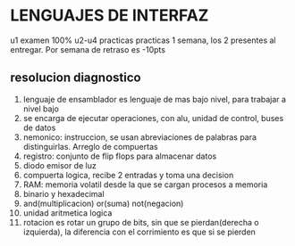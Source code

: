 # LENGUAJES DE INTERFAZ
u1 examen 100%
u2-u4 practicas
practicas 1 semana, los 2 presentes al entregar. Por semana de retraso es -10pts
## resolucion diagnostico
1. lenguaje de ensamblador es lenguaje de mas bajo nivel, para trabajar a nivel bajo
2. se encarga de ejecutar operaciones, con alu, unidad de control, buses de datos
4. nemonico: instruccion, se usan abreviaciones de palabras para distinguirlas. Arreglo de compuertas
5. registro: conjunto de flip flops para almacenar datos
6. diodo emisor de luz
7. compuerta logica, recibe 2 entradas y toma una decision
8. RAM: memoria volatil desde la que se cargan procesos a memoria
9. binario y hexadecimal
10. and(multiplicacion) or(suma) not(negacion)
11. unidad aritmetica logica
12. rotacion es rotar un grupo de bits, sin que se pierdan(derecha o izquierda), la diferencia con el corrimiento es que si se pierden 